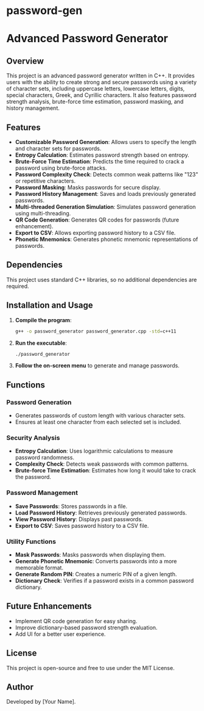 # password-gen
# Advanced Password Generator

## Overview
This project is an advanced password generator written in C++. It provides users with the ability to create strong and secure passwords using a variety of character sets, including uppercase letters, lowercase letters, digits, special characters, Greek, and Cyrillic characters. It also features password strength analysis, brute-force time estimation, password masking, and history management.

## Features
- **Customizable Password Generation**: Allows users to specify the length and character sets for passwords.
- **Entropy Calculation**: Estimates password strength based on entropy.
- **Brute-Force Time Estimation**: Predicts the time required to crack a password using brute-force attacks.
- **Password Complexity Check**: Detects common weak patterns like "123" or repetitive characters.
- **Password Masking**: Masks passwords for secure display.
- **Password History Management**: Saves and loads previously generated passwords.
- **Multi-threaded Generation Simulation**: Simulates password generation using multi-threading.
- **QR Code Generation**: Generates QR codes for passwords (future enhancement).
- **Export to CSV**: Allows exporting password history to a CSV file.
- **Phonetic Mnemonics**: Generates phonetic mnemonic representations of passwords.

## Dependencies
This project uses standard C++ libraries, so no additional dependencies are required.

## Installation and Usage
1. **Compile the program**:
   ```sh
   g++ -o password_generator password_generator.cpp -std=c++11
   ```
2. **Run the executable**:
   ```sh
   ./password_generator
   ```
3. **Follow the on-screen menu** to generate and manage passwords.

## Functions
### Password Generation
- Generates passwords of custom length with various character sets.
- Ensures at least one character from each selected set is included.

### Security Analysis
- **Entropy Calculation**: Uses logarithmic calculations to measure password randomness.
- **Complexity Check**: Detects weak passwords with common patterns.
- **Brute-force Time Estimation**: Estimates how long it would take to crack the password.

### Password Management
- **Save Passwords**: Stores passwords in a file.
- **Load Password History**: Retrieves previously generated passwords.
- **View Password History**: Displays past passwords.
- **Export to CSV**: Saves password history to a CSV file.

### Utility Functions
- **Mask Passwords**: Masks passwords when displaying them.
- **Generate Phonetic Mnemonic**: Converts passwords into a more memorable format.
- **Generate Random PIN**: Creates a numeric PIN of a given length.
- **Dictionary Check**: Verifies if a password exists in a common password dictionary.

## Future Enhancements
- Implement QR code generation for easy sharing.
- Improve dictionary-based password strength evaluation.
- Add UI for a better user experience.

## License
This project is open-source and free to use under the MIT License.

## Author
Developed by [Your Name].

